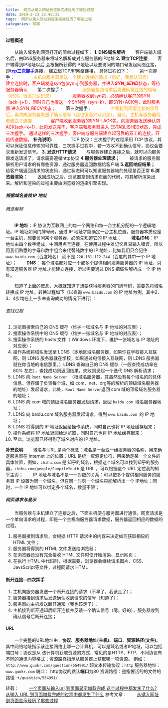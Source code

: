 ```yaml
---
title:  网页从输入网址到渲染完成经历了哪些过程
date: 2019-2-23 22:45:31
tags:  网页从输入网址到渲染完成经历了哪些过程
categories: 前端
---
```

<!-- toc -->
#### 过程概述
　　从输入域名到网页打开的简单过程如下：
__1. DNS域名解析__
　　客户端输入域名后，由DNS服务器来将域名解析成对应服务器的IP地址
__2. 建立TCP连接__
　　客户端得到IP地址以后,会根据所获得的IP地址以及要访问的端口号发起网络连接， 即<font color=blue>**tcp三次握手**</font>连接， 建立起TCP/IP网络连接， 具体过程如下：<!-- more -->
　　第一次握手：
　　　　<font color=orange>主机向服务器发送一个建立连接的请求（您好，我想认识您）</font>
　　　　<font color=red>建立连接时，客户端发送syn包(syn=j)到服务器，并进入***SYN_SEND***状态，等待服务器确认</font>
　　第二次握手：
　　　　<font color=orange>服务器接到请求后发送同意连接的信号（好的，很高兴认识您）</font>
　　　　<font color=red>服务器收到syn包，必须确认客户的SYN（ack=j+1），同时自己也发送一个SYN包（syn=k），即SYN+ACK包，此时服务器 进入SYN_RECV状态；</font>
　　第三次握手：
　　　　<font color=orange>主机接到同意连接的信号后，再次向服务器发送了确认信号（我也很高兴认识您），自此，主机与服务器两者建立了连接</font>
　　　　<font color=red>客户端收到服务器的SYN＋ACK包，向服务器发送确认包ACK(ack=k+1)，此包发送完毕，客户端和服务器进入 ESTABLISHED状态，完成三次握手。
通过这样的三次握手，客户端与服务端建立起可靠的双工的连接，开始传送数据。</font>
__补充说明:__
　　　　TCP 协议：三次握手的过程采用 TCP 协议，其可以保证信息传输的可靠性，三次握手过程中，若一方收不到确认信号，协议会要求重新发送信号。
__3. 发送HTTP请求__
　　与服务器建立连接之后，就可以向服务器发送请求了，请求需要遵循http协议
__4.服务器处理请求；__
　　被请求的服务器解析用户请求的有哪些资源，通过服务器返回数据给客户端
__5.返回响应结果；__
　　给客户端返回请求的状态码，通过状态码可以知道服务器端的处理是否正常
__6.浏览器渲染：__
　　返回成功之后，浏览器拿到请求页面的代码，将其解析渲染出来。解析和渲染的过程主要由浏览器的渲染引擎实现。



##### 根据域名查找 IP 地址
###### 概念解释
　　__IP 地址__：IP 协议为互联网上的每一个网络和每一台主机分配的一个逻辑地址。IP 地址如同门牌号码，通过 IP 地址才能确定一台主机位置。服务器本质也是一台主机，想要访问某个服务器，必须先知道它的 IP 地址；
　　__域名(DN)__：IP 地址由四个数字组成，中间用点号连接，在使用过程中难记忆且易输入错误，所以用我们熟悉的字母和数字组合来代替纯数字的 IP 地址，比如我们只会记住 `www.baidu.com`（百度域名） 而不是 `220.181.112.244`（百度的其中一个 IP 地址）；
　　__DNS__： 每个域名都对应一个或多个提供相同服务服务器的 IP 地址，只有知道服务器 IP 地址才能建立连接，所以需要通过 DNS 把域名解析成一个 IP 地址。

　　知道了上面的概念，大概就知道了想要获得服务器的门牌号码，需要先将域名转换成 IP 地址。转换过程如下（以查询 `www.baidu.com` 的 IP 地址为例，其中2、3、4步均在上一步未查询成功的情况下进行）：
###### 查找过程
1. 浏览器搜索自己的 DNS 缓存（维护一张域名与 IP 地址的对应表）；
2. 搜索操作系统中的 DNS 缓存（维护一张域名与 IP 地址的对应表）；
3. 搜索操作系统的 hosts 文件（ Windows 环境下，维护一张域名与 IP 地址的对应表）；
4. 操作系统将域名发送至 LDNS（本地区域名服务器，如果你在学校接入互联网，则 LDNS 服务器就在学校，如果通过电信接入互联网，则 LDNS 服务器就在你当地的电信那里。）LDNS 查询自己的 DNS 缓存（一般查找成功率在 80% 左右），查找成功则返回结果，失败则发起一个迭代 DNS 解析请求；
  1. LDNS 向 `Root Name Server `（根域名服务器，其虽然没有每个域名的的具体信息，但存储了负责每个域，如 com、net、org等的解析的顶级域名服务器的地址）发起请求，此处，`Root Name Server`返回 com 域的顶级域名服务器的地址；
  2. LDNS 向 com 域的顶级域名服务器发起请求，返回 `baidu.com `域名服务器地址；
  3. LDNS 向 baidu.com 域名服务器发起请求，得到 `www.baidu.com `的 IP 地址；
5. LDNS 将得到的 IP 地址返回给操作系统，同时自己也将 IP 地址缓存起来；
6. 操作系统将 IP 地址返回给浏览器，同时自己也将 IP 地址缓存起来；
7. 至此，浏览器已经得到了域名对应的 IP 地址。

__补充说明__
　　域名与 URL 是两个概念：域名是一台或一组服务器的名称，用来确定服务器在 Internet 上的位置；URL 是统一资源定位符，用来确定某一个文件的具体位置，例如，`zhihu.com` 是 知乎的域名，根据这个域名可以找到知乎的服务器，`zhihu.com/people/CompileYouth` 是 URL ，可以根据这个 URL 定位我的知乎主页；
　　IP 地址与域名不是一一对应的关系：可以把多个提供相同服务的服务器 IP 设置为同一个域名，但在同一时刻一个域名只能解析出一个 IP地址；同时，一个 IP 地址可以绑定多个域名，数量不限；


##### 网页请求与显示
　　当服务器与主机建立了连接之后，下面主机便与服务器进行通信。网页请求是一个单向请求的过程，即是一个主机向服务器请求数据，服务器返回相应的数据的过程。
1. 服务器接到请求后，会根据 HTTP 请求中的内容来决定如何获取相应的 HTML 文件；
2. 服务器将得到的 HTML 文件发送给浏览器；
3. 在浏览器还没有完全接收 HTML 文件时便开始渲染、显示网页；
4. 在执行 HTML 中代码时，根据需要，浏览器会继续请求图片、CSS、JavsScript等文件，过程同请求 HTML 

#### 断开连接--四次挥手
1. 主机向服务器发送一个断开连接的请求（不早了，我该走了）；
2. 服务器接到请求后发送确认收到请求的信号（知道了）；
3. 服务器向主机发送断开通知（我也该走了）；
4. 主机接到断开通知后断开连接并反馈一个确认信号（嗯，好的），服务器收到确认信号后断开连接；

#### URL
　　一个完整的URL地址由：__协议__、__服务器地址(主机)__、__端口__、__资源路径(文件)__。其中网络地址指示该连接网络上哪一台计算机，可以是域名或者IP地址，可以包括端口号；协议是从 该计算机获取资源的方式，常见的是HTTP、FTP，不同协议有不同的通讯内容格式；资源路径指示从服务器上获取哪一项资源。
例如：`http://www.guokr.com/question/554991/`
超文本传输协议：`http`
服务器地址：`www.guokr.com`
端口： http协议的默认**端口**为80
资源路径：是指要活的的文件的路径 ->`/question/554991/`

转载： 
　　[一个页面从输入url,到页面显示加载完成,这个过程中都发生了什么?](https://www.cnblogs.com/ishuanghe/p/5200775.html)
　　[从输入 URL 到页面加载完成的过程中都发生了什么](https://zhuanlan.zhihu.com/p/23155051)
参考文章：
　　[从键入网址到页面显示经历了那些过程](http://www.cnblogs.com/beyond-Acm/p/4309983.html)